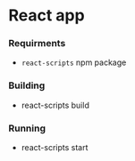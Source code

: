# React app

### Requirments

- `react-scripts` npm package 

### Building

- react-scripts build
  
### Running

- react-scripts start